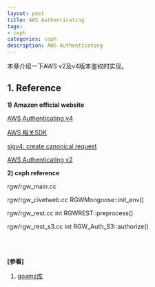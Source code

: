 ```yaml
---
layout: post
title: AWS Authenticating 
tags:
- ceph
categories: ceph
description: AWS Authenticating 
---
```



本章介绍一下AWS v2及v4版本鉴权的实现。


<!-- more -->


## 1. Reference

**1) Amazon official website**

[AWS Authenticating v4](https://docs.aws.amazon.com/zh_cn/AmazonS3/latest/API/sig-v4-authenticating-requests.html)

[AWS 相关SDK](https://aws.amazon.com/cn/tools/#sdk)

[sigv4: create canonical request](https://docs.aws.amazon.com/general/latest/gr/sigv4-create-canonical-request.html)

[AWS Authenticating v2](https://docs.aws.amazon.com/AmazonS3/latest/userguide/auth-request-sig-v2.html)

**2) ceph reference**

rgw/rgw_main.cc

rgw/rgw_civetweb.cc       RGWMongoose::init_env()

rgw/rgw_rest.cc           int RGWREST::preprocess()

rgw/rgw_rest_s3.cc        int RGW_Auth_S3::authorize()







<br />
<br />

**[参看]**

1. [goamz库](https://github.com/goamz/goamz)


<br />
<br />
<br />

